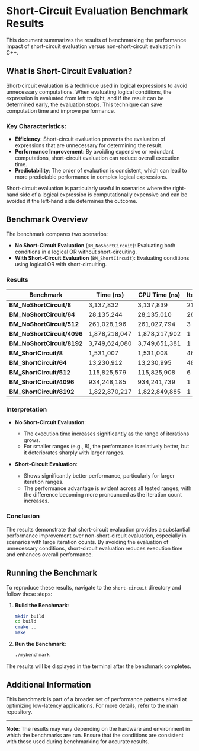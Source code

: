 # Short-Circuit Evaluation Benchmark Results

This document summarizes the results of benchmarking the performance impact of short-circuit evaluation versus non-short-circuit evaluation in C++.

## What is Short-Circuit Evaluation?

Short-circuit evaluation is a technique used in logical expressions to avoid unnecessary computations. When evaluating logical conditions, the expression is evaluated from left to right, and if the result can be determined early, the evaluation stops. This technique can save computation time and improve performance.

### Key Characteristics:
- **Efficiency**: Short-circuit evaluation prevents the evaluation of expressions that are unnecessary for determining the result.
- **Performance Improvement**: By avoiding expensive or redundant computations, short-circuit evaluation can reduce overall execution time.
- **Predictability**: The order of evaluation is consistent, which can lead to more predictable performance in complex logical expressions.

Short-circuit evaluation is particularly useful in scenarios where the right-hand side of a logical expression is computationally expensive and can be avoided if the left-hand side determines the outcome.

## Benchmark Overview

The benchmark compares two scenarios:

- **No Short-Circuit Evaluation** (`BM_NoShortCircuit`): Evaluating both conditions in a logical OR without short-circuiting.
- **With Short-Circuit Evaluation** (`BM_ShortCircuit`): Evaluating conditions using logical OR with short-circuiting.

### Results

| Benchmark                  | Time (ns)    | CPU Time (ns) | Iterations |
|----------------------------|--------------|---------------|------------|
| **BM_NoShortCircuit/8**    | 3,137,832    | 3,137,839     | 216        |
| **BM_NoShortCircuit/64**   | 28,135,244   | 28,135,010    | 26         |
| **BM_NoShortCircuit/512**  | 261,028,196  | 261,027,794   | 3          |
| **BM_NoShortCircuit/4096** | 1,878,218,047| 1,878,217,902 | 1          |
| **BM_NoShortCircuit/8192** | 3,749,624,080| 3,749,651,381 | 1          |
| **BM_ShortCircuit/8**      | 1,531,007    | 1,531,008     | 460        |
| **BM_ShortCircuit/64**     | 13,230,912   | 13,230,995    | 48         |
| **BM_ShortCircuit/512**    | 115,825,579  | 115,825,908   | 6          |
| **BM_ShortCircuit/4096**   | 934,248,185  | 934,241,739   | 1          |
| **BM_ShortCircuit/8192**   | 1,822,870,217| 1,822,849,885 | 1          |

### Interpretation

- **No Short-Circuit Evaluation**:
  - The execution time increases significantly as the range of iterations grows.
  - For smaller ranges (e.g., 8), the performance is relatively better, but it deteriorates sharply with larger ranges.

- **Short-Circuit Evaluation**:
  - Shows significantly better performance, particularly for larger iteration ranges.
  - The performance advantage is evident across all tested ranges, with the difference becoming more pronounced as the iteration count increases.

### Conclusion

The results demonstrate that short-circuit evaluation provides a substantial performance improvement over non-short-circuit evaluation, especially in scenarios with large iteration counts. By avoiding the evaluation of unnecessary conditions, short-circuit evaluation reduces execution time and enhances overall performance.

## Running the Benchmark

To reproduce these results, navigate to the `short-circuit` directory and follow these steps:

1. **Build the Benchmark**:
    ```bash
    mkdir build
    cd build
    cmake ..
    make
    ```

2. **Run the Benchmark**:
    ```bash
    ./mybenchmark
    ```

The results will be displayed in the terminal after the benchmark completes.

## Additional Information

This benchmark is part of a broader set of performance patterns aimed at optimizing low-latency applications. For more details, refer to the main repository.

---

**Note**: The results may vary depending on the hardware and environment in which the benchmarks are run. Ensure that the conditions are consistent with those used during benchmarking for accurate results.
